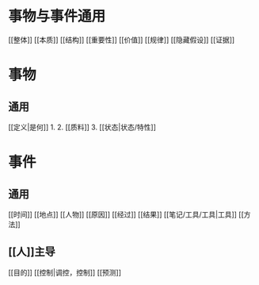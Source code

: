 # 事物与事件通用
[[整体]]
[[本质]]
[[结构]]
[[重要性]]
[[价值]]
[[规律]]
[[隐藏假设]]
[[证据]]

# 事物
## 通用
[[定义|是何]]
	1. 
	2. [[质料]]
	3. [[状态|状态/特性]]

# 事件
## 通用
[[时间]]
[[地点]]
[[人物]]
[[原因]]
[[经过]]
[[结果]]
[[笔记/工具/工具|工具]]
[[方法]]
## [[人]]主导
[[目的]]
[[控制|调控，控制]]
[[预测]]









